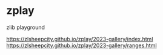 # zplay
zlib playground

https://zlsheepcity.github.io/zplay/2023-gallery/index.html  
https://zlsheepcity.github.io/zplay/2023-gallery/ranges.html  
